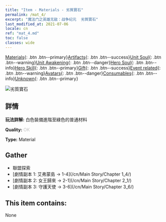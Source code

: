 ```yaml
---
title: "Item - Materials - 劣質寶石"
permalink: /mat_4/
excerpt: "魔法门之英雄无敌：战争纪元  劣質寶石"
last_modified_at: 2021-07-06
locale: cn
ref: "mat_4.md"
toc: false
classes: wide
---
```

 [Materials](/ItemsCN/){: .btn .btn--primary}[Artifacts](/ItemsCN/Artifacts/){: .btn .btn--success}[Unit Soul](/ItemsCN/UnitSoul/){: .btn .btn--warning}[Unit Awakening](/ItemsCN/UnitAwakening/){: .btn .btn--danger}[Hero Soul](/ItemsCN/HeroSoul/){: .btn .btn--info}[Hero Skill](/ItemsCN/HeroSkill/){: .btn .btn--primary}[Gift](/ItemsCN/Gift/){: .btn .btn--success}[Event related](/ItemsCN/Events/){: .btn .btn--warning}[Avatars](/ItemsCN/Avatars/){: .btn .btn--danger}[Consumables](/ItemsCN/Consumables/){: .btn .btn--info}[Unknown](/ItemsCN/Unknown/){: .btn .btn--primary}

 ![劣質寶石](/images/t/i_cailiao_baoshi1.png)

## 詳情
 **玩法詳解:** 白色裝備進階至綠色的普通材料

 **Quality:** <span style="color: #C0C0C0">OK</span>

 **Type:** Material

## Gather

*    聯盟探索 
*    [劇情副本 1: 艾弗蒙島 -> 1-4](/cn/Main Story/Chapter 1_4/) 
*    [劇情副本 2: 女王歸來 -> 2-1](/cn/Main Story/Chapter 2_1/) 
*    [劇情副本 3: 守護天使 -> 3-6](/cn/Main Story/Chapter 3_6/) 

## This item contains:

  None


